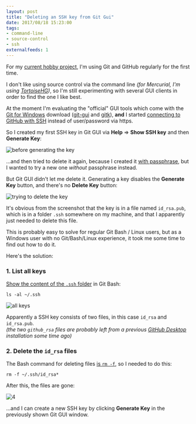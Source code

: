 ```yaml
---
layout: post
title: "Deleting an SSH key from Git Gui"
date: 2017/08/18 15:23:00
tags:
- command-line
- source-control
- ssh
externalfeeds: 1
---
```


For my [current hobby project](http://scm-backup.org), I'm using Git and GitHub regularly for the first time.

I don't like using source control via the command line *(for Mercurial, I'm using [TortoiseHG](https://tortoisehg.bitbucket.io/))*, so I'm still experimenting with several GUI clients in order to find the one I like best.

At the moment I'm evaluating the "official" GUI tools which come with the [Git for Windows](https://git-for-windows.github.io/) download ([git-gui](https://git-scm.com/docs/) and [gitk](https://git-scm.com/docs/gitk)), **and** I started [connecting to GitHub with SSH](https://help.github.com/articles/connecting-to-github-with-ssh/) instead of user/password via https.

So I created my first SSH key in Git GUI via **Help** ⇒ **Show SSH key** and then **Generate Key**:

![before generating the key](/img/git-ssh-1.png)

...and then tried to delete it again, because I created it [with passphrase](https://help.github.com/articles/working-with-ssh-key-passphrases/), but I wanted to try a new one *without* passphrase instead.

But Git GUI didn't let me delete it. Generating a key disables the **Generate Key** button, and there's no **Delete Key** button:

![trying to delete the key](/img/git-ssh-2.png)

It's obvious from the screenshot that the key is in a file named `id_rsa.pub`, which is in a folder `.ssh` somewhere on my machine, and that I apparently just needed to delete this file. 

This is probably easy to solve for regular Git Bash / Linux users, but as a Windows user with no Git/Bash/Linux experience, it took me some time to find out how to do it.


Here's the solution:

### 1. List all keys

[Show the content of the `.ssh` folder](https://help.github.com/articles/checking-for-existing-ssh-keys/) in Git Bash:

    ls -al ~/.ssh

![all keys](/img/git-ssh-3.png)

Apparently a SSH key consists of two files, in this case `id_rsa` and `id_rsa.pub`.  
*(the two `github_rsa` files are probably left from a previous [GitHub Desktop](https://desktop.github.com/) installation some time ago)*

### 2. Delete the `id_rsa` files

The Bash command for deleting files [is `rm -f`](https://stackoverflow.com/a/31301093/6884), so I needed to do this:

    rm -f ~/.ssh/id_rsa*

After this, the files are gone:

![4](/img/git-ssh-4.png)

...and I can create a new SSH key by clicking **Generate Key** in the previously shown Git GUI window. 
